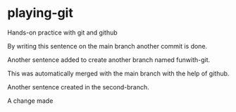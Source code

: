 # playing-git

Hands-on practice with git and github

By writing this sentence on the main branch another commit is done.

Another sentence added to create another branch named funwith-git.

This was automatically merged with the main branch with the help of github.

Another sentence created in the second-branch.

A change made